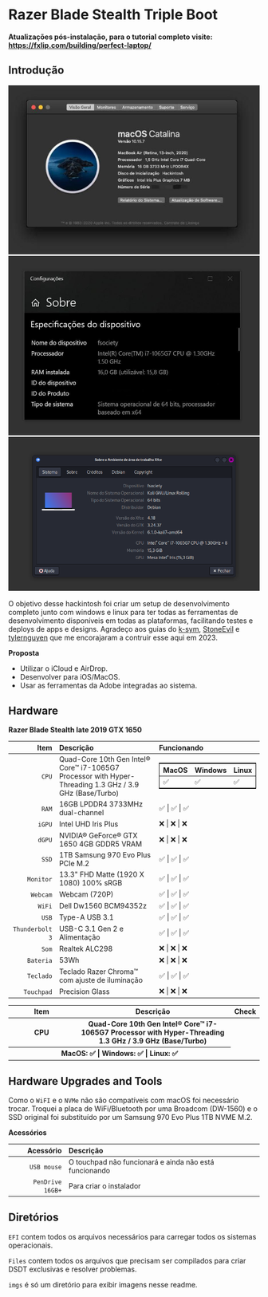 # Razer Blade Stealth Triple Boot

**Atualizações pós-instalação, para o tutorial completo visite: https://fxlip.com/building/perfect-laptop/**


Introdução
---

![Sobre esse Mac](https://github.com/fxlip/hackintosh/blob/master/imgs/about_mac.png)
![Sobre esse Windows](https://github.com/fxlip/hackintosh/blob/master/imgs/about_windows.png)
![Sobre esse Linux](https://github.com/fxlip/hackintosh/blob/master/imgs/about_kali.png)

O objetivo desse hackintosh foi criar um setup de desenvolvimento completo junto com windows e linux para ter todas as ferramentas de desenvolvimento disponíveis em todas as plataformas, facilitando testes e deploys de apps e designs. Agradeço aos guias do [k-sym](https://github.com/k-sym/Razer_Blade_Stealth_Late_2019_GTX_Hackintosh), [StoneEvil](https://github.com/stonevil/Razer_Blade_Advanced_early_2019_Hackintosh) e [tylernguyen](https://github.com/tylernguyen/razer15-hackintosh) que me encorajaram a contruir esse aqui em 2023.


**Proposta**

* Utilizar o iCloud e AirDrop.
* Desenvolver para iOS/MacOS.
* Usar as ferramentas da Adobe integradas ao sistema.

Hardware
---

**Razer Blade Stealth late 2019 GTX 1650**

| Item | Descrição | Funcionando |
| ---: | :--- | :--- |
| ``CPU`` | Quad-Core 10th Gen Intel® Core™ i7-1065G7 Processor with Hyper-Threading 1.3 GHz / 3.9 GHz (Base/Turbo) | <table style="border:1px solid black;"><thead><tr><th>MacOS</th><th>Windows</th><th>Linux</th></tr></thead><tbody><tr><td>✅</td><td>✅</td><td>✅</td></tr></tbody></table> |
| ``RAM`` | 16GB LPDDR4 3733MHz dual-channel | ✅ &#124; ✅ &#124; ✅ |
| ``iGPU`` | Intel UHD Iris Plus | ❌ &#124; ❌ &#124; ❌ |
| ``dGPU`` | NVIDIA® GeForce® GTX 1650 4GB GDDR5 VRAM | ❌ &#124; ❌ &#124; ❌ |
| ``SSD`` | 1TB Samsung 970 Evo Plus PCIe M.2 | ✅ &#124; ✅ &#124; ✅ |
| ``Monitor`` | 13.3" FHD Matte (1920 X 1080) 100% sRGB | ✅ &#124; ✅ &#124; ✅ |
| ``Webcam`` | Webcam (720P) | ✅ &#124; ✅ &#124; ✅ |
| ``WiFi`` | Dell Dw1560 BCM94352z | ✅ &#124; ✅ &#124; ✅ |
| ``USB`` | Type-A USB 3.1 | ✅ &#124; ✅ &#124; ✅ |
| ``Thunderbolt 3`` | USB-C 3.1 Gen 2 e Alimentação | ✅ &#124; ✅ &#124; ✅ |
| ``Som`` | Realtek ALC298 | ❌ &#124; ❌ &#124; ❌ |
| ``Bateria`` | 53Wh | ❌ &#124; ❌ &#124; ❌ |
| ``Teclado`` | Teclado Razer Chroma™ com ajuste de iluminação | ✅ &#124; ✅ &#124; ✅ |
| ``Touchpad`` | Precision Glass | ❌ &#124; ❌ &#124; ❌ | 
<table>
<thead>
<tr>
<th colspan="2">Item</th>
<th colspan="4">Descrição</th>
<th colspan="3">Check</th>
</tr>
</thead>
<tbody>
<tr>
<th colspan="2">CPU</th>
<th colspan="4">Quad-Core 10th Gen Intel® Core™ i7-1065G7 Processor with Hyper-Threading 1.3 GHz / 3.9 GHz (Base/Turbo)</th>
</tr>
<th colspan="3">MacOS: ✅ | Windows: ✅ | Linux: ✅</th>
</tbody>
</table>

Hardware Upgrades and Tools
---

Como o ``WiFI`` e o ``NVMe`` não são compatíveis com macOS foi necessário trocar. Troquei a placa de WiFi/Bluetooth por uma Broadcom (DW-1560) e o SSD original foi substituído por um Samsung 970 Evo Plus 1TB NVME M.2.


**Acessórios**

| Acessório | Descrição |
| ---: | :--- |
| ``USB mouse`` | O touchpad não funcionará e ainda não está funcionando |
| ``PenDrive 16GB+`` | Para criar o instalador | 

Diretórios
---
``EFI`` contem todos os arquivos necessários para carregar todos os sistemas operacionais.

``Files`` contem todos os arquivos que precisam ser compilados para criar DSDT exclusivas e resolver problemas.

``imgs`` é só um diretório para exibir imagens nesse readme.  
